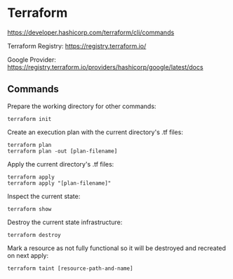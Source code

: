 # Terraform

https://developer.hashicorp.com/terraform/cli/commands

Terraform Registry: https://registry.terraform.io/

Google Provider: https://registry.terraform.io/providers/hashicorp/google/latest/docs

## Commands

Prepare the working directory for other commands:

```
terraform init
```

Create an execution plan with the current directory's .tf files:

```
terraform plan
terraform plan -out [plan-filename]
```

Apply the current directory's .tf files:

```
terraform apply
terraform apply "[plan-filename]"
```

Inspect the current state:

```
terraform show
```

Destroy the current state infrastructure:

```
terraform destroy
```

Mark a resource as not fully functional so it will be destroyed and recreated on next apply:

```
terraform taint [resource-path-and-name]
```
